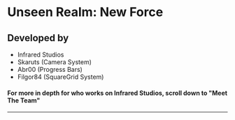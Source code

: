 # Unseen Realm: New Force
## Developed by
- Infrared Studios
- Skaruts (Camera System)
- Abr00 (Progress Bars)
- Filgor84 (SquareGrid System)
#### For more in depth for who works on Infrared Studios, scroll down to "Meet The Team"
<hr>
